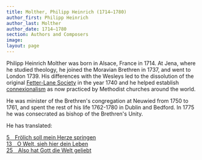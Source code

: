 ```yaml
---
title: Molther, Philipp Heinrich (1714–1780)
author_first: Philipp Heinrich
author_last: Molther
author_date: 1714–1780
section: Authors and Composers
image: 
layout: page
---
```


Philipp Heinrich Molther was born in Alsace, France in 1714. At Jena, where he studied theology, he joined the Moravian Brethren in 1737, and went to London 1739. His differences with the Wesleys led to the dissolution of the original [Fetter-Lane Society](https://en.wikipedia.org/wiki/Fetter_Lane_Society) in the year 1740 and he helped establish [connexionalism](https://en.wikipedia.org/wiki/Connexionalism) as now practiced by Methodist churches around the world.

He was minister of the Brethren's congregation at Neuwied from 1750 to 1761, and spent the rest of his life 1762-1780 in Dublin and Bedford. In 1775 he was consecrated as bishop of the Brethren's Unity.

He has translated: 

[5&emsp;Frölich soll mein Herze springen](/hymns/005)  
[13&emsp;O Welt, sieh hier dein Leben](/hymns/013)  
[25 Also hat Gott die Welt geliebt](/hymns/025)  
